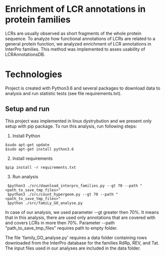# Enrichment of LCR annotations in protein families
LCRs are usually observed as short fragments of the whole protein sequence. To analyze how functional annotations of LCRs are related to a general protein function, we analyzed enrichment of LCR annotations in InterPro families.
This method was implemented to asses usability of LCRAnnotationsDB. 

# Technologies
Project is created with Python3.6 and several packages to download data to analysis and run statistic tests (see file requirements.txt).

## Setup and run
This project was implemented in linux dystrybution and we present only setup with pip package. To run this analysis, run following steps:

1. Install Python
```
$sudo apt-get update
$sudo apt-get install python3.6
```
2. Install requirements
```
$pip install -r requirements.txt
```
3. Run analysis
```
 $python3 ./src/download_interpro_families.py --gt 70 --path "<path_to_save_tmp_files>"
 $python3 ./src/count_hypergeom.py --gt 70 --path "<path_to_save_tmp_files>"
 $python ./src/famiLy_GO_analyse.py
```
In case of our analysis, we used parameter --gt greater then 70%. It means that in this analysis, there are used only annotations that are covered with and covers LCRs in more then 70%. Parameter --path "path_to_save_tmp_files" requires path to empty folder.

The file 'family_GO_analyse.py' requires a data folder containing rows downloaded from the InterPro database for the families RdRp, REV, and Tat. The input files used in our analyses are included in the data folder.
